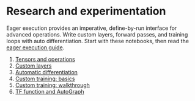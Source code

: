# Research and experimentation

Eager execution provides an imperative, define-by-run interface for advanced
operations. Write custom layers, forward passes, and training loops with
auto&nbsp;differentiation. Start with these notebooks, then read the
[eager execution guide](../../guide/eager.ipynb).

1. [Tensors and operations](basics.ipynb)
2. [Custom layers](custom_layers.ipynb)
3. [Automatic differentiation](automatic_differentiation.ipynb)
4. [Custom training: basics](custom_training.ipynb)
5. [Custom training: walkthrough](custom_training_walkthrough.ipynb)
6. [TF function and AutoGraph](tf_function.ipynb)
